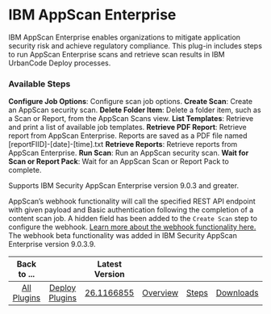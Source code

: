 
# IBM AppScan Enterprise

IBM AppScan Enterprise enables organizations to mitigate application security risk and achieve regulatory compliance. This plug-in includes steps to run AppScan Enterprise scans and retrieve scan results in IBM UrbanCode Deploy processes.


### Available Steps


**Configure Job Options**: Configure scan job options. **Create Scan**: Create an AppScan security scan. **Delete Folder Item**: Delete a folder item, such as a Scan or Report, from the AppScan Scans view. **List Templates**: Retrieve and print a list of available job templates. **Retrieve PDF Report**: Retrieve report from AppScan Enterprise. Reports are saved as a PDF file named [reportFIID]-[date]-[time].txt **Retrieve Reports**: Retrieve reports from AppScan Enterprise. **Run Scan**: Run an AppScan security scan. **Wait for Scan or Report Pack**: Wait for an AppScan Scan or Report Pack to complete.


Supports IBM Security AppScan Enterprise version 9.0.3 and greater.

AppScan’s webhook functionality will call the specified REST API endpoint with given payload and Basic authentication following the completion of a content scan job. A hidden field has been added to the `Create Scan` step to configure the webhook. [Learn more about the webhook functionality here.](https://www-01.ibm.com/support/docview.wss?uid=swg22015122) The webhook beta functionality was added in IBM Security AppScan Enterprise version 9.0.3.9.


|Back to ...||Latest Version||||
| :---: | :---: | :---: | :---: | :---: | :---: |
|[All Plugins](../../index.md)|[Deploy Plugins](../README.md)|[26.1166855](https://raw.githubusercontent.com/UrbanCode/IBM-UCD-PLUGINS/main/files/appscan/ucd-appscan-26.1166855.zip)|[Overview](overview.md)|[Steps](steps.md)|[Downloads](downloads.md)|
